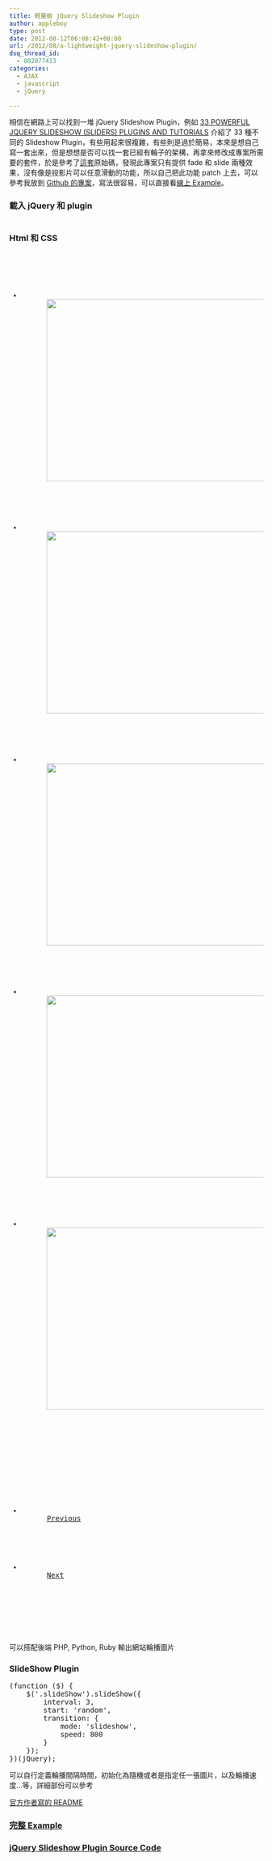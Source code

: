 ```yaml
---
title: 輕量級 jQuery Slideshow Plugin
author: appleboy
type: post
date: 2012-08-12T06:08:42+00:00
url: /2012/08/a-lightweight-jquery-slideshow-plugin/
dsq_thread_id:
  - 802077413
categories:
  - AJAX
  - javascript
  - jQuery

---
```

相信在網路上可以找到一堆 jQuery Slideshow Plugin，例如 <a href="http://www.themeflash.com/30-powerful-jquery-slideshow-sliders-plugins-and-tutorials/" target="_blank">33 POWERFUL JQUERY SLIDESHOW (SLIDERS) PLUGINS AND TUTORIALS</a> 介紹了 33 種不同的 Slideshow Plugin，有些用起來很複雜，有些則是過於簡易，本來是想自己寫一套出來，但是想想是否可以找一套已經有輪子的架構，再拿來修改成專案所需要的套件，於是參考了<a href="https://github.com/Ephigenia/jquery.slideShow" target="_blank">這套</a>原始碼，發現此專案只有提供 fade 和 slide 兩種效果，沒有像是投影片可以任意滑動的功能，所以自己把此功能 patch 上去，可以參考我放到 <a href="https://github.com/appleboy/jquery.slideShow" target="_blank">Github 的專案</a>，寫法很容易，可以直接看<a href="http://appleboy.github.com/jquery/example_2/" target="_blank">線上 Example</a>。 

### 載入 jQuery 和 plugin

<pre class="brush: xml; title: ; notranslate" title=""></pre>

<!--more-->

### Html 和 CSS

<pre class="brush: xml; title: ; notranslate" title=""><div class="slideShow">
  <ul class="slides">
    <li class="slide">
      <img src="900_360_2815b8f28c58175b52b535bf51f3e692.png" width="900" height="360" />&lt;/a>
    </li>
            
    
    <li class="slide">
      <img src="900_360_46d09a37f76f27815daafc4b96e46399.png" width="900" height="360" />&lt;/a>
    </li>
            
    
    <li class="slide">
      <img src="900_360_cae9a566a9a5e3a42af8b04f2ea299a0.png" width="900" height="360" />&lt;/a>
    </li>
            
    
    <li class="slide">
      <img src="900_360_dd9bb48bc247ee3f8358bea788e08ce0.png" width="900" height="360" />&lt;/a>
    </li>
            
    
    <li class="slide">
      <img src="900_360_63fa2bcabc296f47758d6aaebf23a530.png" width="900" height="360" />&lt;/a>
    </li>
        
  </ul>
      
  
  <ul class="pager">
    <li>
      <a href="javascript:void(0);" class="prev">Previous</a>
    </li>
            
    
    <li>
      <a href="javascript:void(0);" class="next">Next</a>
    </li>
        
  </ul>
  
</div></pre> 可以搭配後端 PHP, Python, Ruby 輸出網站輪播圖片 

### SlideShow Plugin

<pre class="brush: jscript; title: ; notranslate" title="">(function ($) {
    $('.slideShow').slideShow({
        interval: 3,
        start: 'random',
        transition: {
            mode: 'slideshow',
            speed: 800
        }
    });
})(jQuery);</pre> 可以自行定義輪播間隔時間，初始化為隨機或者是指定任一張圖片，以及輪播速度...等，詳細部份可以參考

<a href="https://github.com/Ephigenia/jquery.slideShow/blob/master/README.md" target="_blank">官方作者寫的 README</a> 

### [完整 Example][1]

### [jQuery Slideshow Plugin Source Code][2]

 [1]: http://appleboy.github.com/jquery/example_2/
 [2]: https://github.com/appleboy/jquery.slideShow